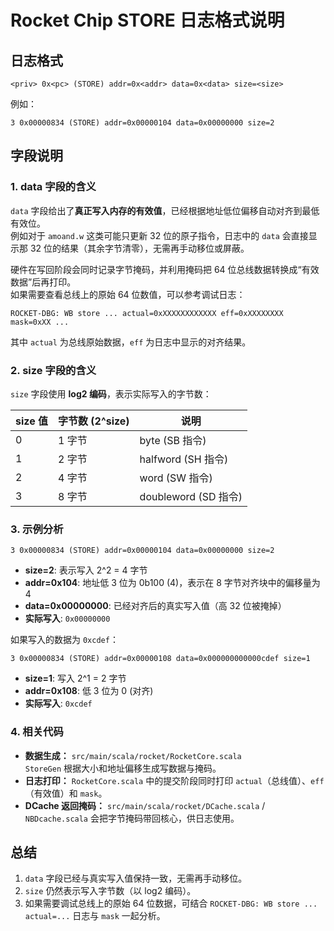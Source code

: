# Rocket Chip STORE 日志格式说明

## 日志格式
```
<priv> 0x<pc> (STORE) addr=0x<addr> data=0x<data> size=<size>
```

例如：
```
3 0x00000834 (STORE) addr=0x00000104 data=0x00000000 size=2
```

## 字段说明

### 1. data 字段的含义

`data` 字段给出了**真正写入内存的有效值**，已经根据地址低位偏移自动对齐到最低有效位。  
例如对于 `amoand.w` 这类可能只更新 32 位的原子指令，日志中的 `data` 会直接显示那 32 位的结果（其余字节清零），无需再手动移位或屏蔽。

硬件在写回阶段会同时记录字节掩码，并利用掩码把 64 位总线数据转换成“有效数据”后再打印。  
如果需要查看总线上的原始 64 位数值，可以参考调试日志：
```
ROCKET-DBG: WB store ... actual=0xXXXXXXXXXXXX eff=0xXXXXXXXX mask=0xXX ...
```
其中 `actual` 为总线原始数据，`eff` 为日志中显示的对齐结果。

### 2. size 字段的含义

`size` 字段使用 **log2 编码**，表示实际写入的字节数：

| size 值 | 字节数 (2^size) | 说明 |
|---------|-----------------|------|
| 0       | 1 字节          | byte (SB 指令) |
| 1       | 2 字节          | halfword (SH 指令) |
| 2       | 4 字节          | word (SW 指令) |
| 3       | 8 字节          | doubleword (SD 指令) |

### 3. 示例分析

```
3 0x00000834 (STORE) addr=0x00000104 data=0x00000000 size=2
```

- **size=2**: 表示写入 2^2 = 4 字节
- **addr=0x104**: 地址低 3 位为 0b100 (4)，表示在 8 字节对齐块中的偏移量为 4
- **data=0x00000000**: 已经对齐后的真实写入值（高 32 位被掩掉）
- **实际写入**: `0x00000000`

如果写入的数据为 `0xcdef`：
```
3 0x00000834 (STORE) addr=0x00000108 data=0x000000000000cdef size=1
```
- **size=1**: 写入 2^1 = 2 字节
- **addr=0x108**: 低 3 位为 0 (对齐)
- **实际写入**: `0xcdef`

### 4. 相关代码

- **数据生成：** `src/main/scala/rocket/RocketCore.scala`  
  `StoreGen` 根据大小和地址偏移生成写数据与掩码。
- **日志打印：** `RocketCore.scala` 中的提交阶段同时打印 `actual`（总线值）、`eff`（有效值）和 `mask`。
- **DCache 返回掩码：** `src/main/scala/rocket/DCache.scala` / `NBDcache.scala` 会把字节掩码带回核心，供日志使用。

## 总结

1. `data` 字段已经与真实写入值保持一致，无需再手动移位。
2. `size` 仍然表示写入字节数（以 log2 编码）。
3. 如果需要调试总线上的原始 64 位数据，可结合 `ROCKET-DBG: WB store ... actual=...` 日志与 `mask` 一起分析。
